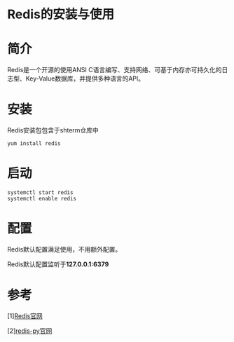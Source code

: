 # **Redis的安装与使用**

# 简介
Redis是一个开源的使用ANSI C语言编写、支持网络、可基于内存亦可持久化的日志型、Key-Value数据库，并提供多种语言的API。

# 安装
Redis安装包包含于shterm仓库中

    yum install redis

# 启动
    systemctl start redis
    systemctl enable redis

# 配置
Redis默认配置满足使用，不用额外配置。

Redis默认配置监听于**127.0.0.1:6379**

# 参考
[1][Redis官网](http://redis.io/)

[2][redis-py官网](http://redis-py.readthedocs.io/en/latest/index.html)

